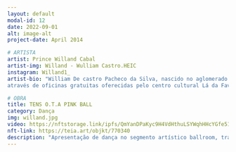 ```yaml
---
layout: default
modal-id: 12
date: 2022-09-01
alt: image-alt
project-date: April 2014

# ARTISTA
artist: Prince Willand Cabal
artist-img: Willand - Wulliam Castro.HEIC
instagram: Willand1_
artist-bio: "William De castro Pacheco da Silva, nascido no aglomerado da Serra, 21 anos, artista periférico independente, dançarino de vogue; fomentador e produtor da cultura Ballroom no Brasil; representante da House of Cabal no título de \"Prince\". Iniciou seus estudos em 2019
através de oficinas gratuitas oferecidas pelo centro cultural Lá da Favelinha; centro cultural independente localizado no aglomerado da Serra."

# OBRA
title: TENS O.T.A PINK BALL
category: Dança
img: willand.jpg
video: https://nftstorage.link/ipfs/QmYanDPaKyc9H4VdHthuLSYWqhHHcYGfe51ENgyGL9S4Ls
nft-link: https://teia.art/objkt/770340
description: "Apresentação de dança no segmento artístico ballroom, trata-se de um vídeo de 10s, que é uma amostra daquilo que você domina dentro da categoria, no caso, \"tens\" de vogue femme. (Categoria dançada dentro da comunidade ballroom)." 
---
```

